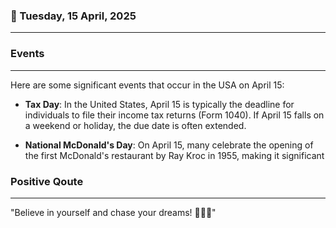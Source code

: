 ### 📅 Tuesday, 15 April, 2025
------
### Events
------
Here are some significant events that occur in the USA on April 15:

- **Tax Day**: In the United States, April 15 is typically the deadline for individuals to file their income tax returns (Form 1040). If April 15 falls on a weekend or holiday, the due date is often extended.

- **National McDonald's Day**: On April 15, many celebrate the opening of the first McDonald's restaurant by Ray Kroc in 1955, making it significant
### Positive Qoute
------
"Believe in yourself and chase your dreams! 🌟💪✨"
